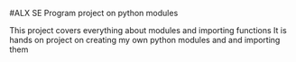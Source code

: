 #ALX SE Program project on python modules

This project covers everything about modules and importing functions
It is hands on project on creating my own python modules and and importing them
